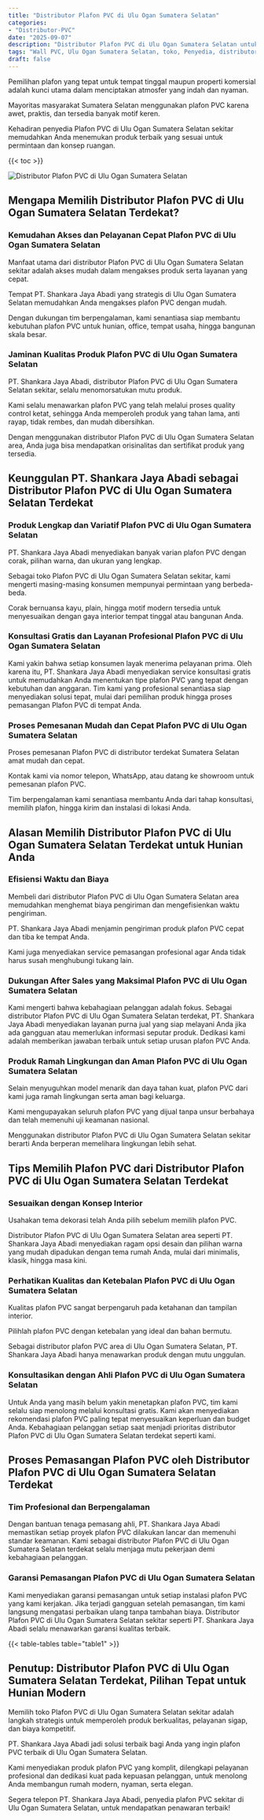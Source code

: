 ```yaml
---
title: "Distributor Plafon PVC di Ulu Ogan Sumatera Selatan"
categories: 
- "Distributor-PVC"
date: "2025-09-07"
description: "Distributor Plafon PVC di Ulu Ogan Sumatera Selatan untuk hunian, perkantoran, serta gerai. Panel berkualitas, beragam motif, pilihan warna menarik, beserta jasa instalasi oleh tim ahli serta kepastian resmi!|Jasa distribusi Plafon PVC di Ulu Ogan Sumatera Selatan untuk keperluan tempat tinggal, perkantoran, maupun toko, beserta produk unggulan dan penempatan oleh tenaga ahli profesional dan jaminan resmi.|Pilihan Plafon PVC di Ulu Ogan Sumatera Selatan yang terbukti untuk tempat tinggal, kantor, dan ritel, bersama material berkualitas dan pemasangan oleh tim berpengalaman serta kepastian resmi.|Penjualan Plafon PVC di Ulu Ogan Sumatera Selatan untuk hunian, perkantoran, dan ritel, dengan material terbaik dan penempatan ditangani oleh tim profesional, disertai beserta garansi resmi.}"
tags: "Wall PVC, Ulu Ogan Sumatera Selatan, toko, Penyedia, distributor"
draft: false
---
```


Pemilihan plafon yang tepat untuk tempat tinggal maupun properti komersial adalah kunci utama dalam menciptakan atmosfer yang indah dan nyaman.

Mayoritas masyarakat Sumatera Selatan menggunakan plafon PVC karena awet, praktis, dan tersedia banyak motif keren.

Kehadiran penyedia Plafon PVC di Ulu Ogan Sumatera Selatan sekitar memudahkan Anda menemukan produk terbaik yang sesuai untuk permintaan dan konsep ruangan.

{{< toc >}}

![Distributor Plafon PVC di Ulu Ogan Sumatera Selatan](/images/Distributor-PVC/Distributor-Plafon-PVC-di-Ulu-Ogan-Sumatera-Selatan.png)


## Mengapa Memilih Distributor Plafon PVC di Ulu Ogan Sumatera Selatan Terdekat?

### Kemudahan Akses dan Pelayanan Cepat Plafon PVC di Ulu Ogan Sumatera Selatan

Manfaat utama dari distributor Plafon PVC di Ulu Ogan Sumatera Selatan sekitar adalah akses mudah dalam mengakses produk serta layanan yang cepat.

Tempat PT. Shankara Jaya Abadi yang strategis di Ulu Ogan Sumatera Selatan memudahkan Anda mengakses plafon PVC dengan mudah.

Dengan dukungan tim berpengalaman, kami senantiasa siap membantu kebutuhan plafon PVC untuk hunian, office, tempat usaha, hingga bangunan skala besar.

### Jaminan Kualitas Produk Plafon PVC di Ulu Ogan Sumatera Selatan

PT. Shankara Jaya Abadi, distributor Plafon PVC di Ulu Ogan Sumatera Selatan sekitar, selalu menomorsatukan mutu produk.

Kami selalu menawarkan plafon PVC yang telah melalui proses quality control ketat, sehingga Anda memperoleh produk yang tahan lama, anti rayap, tidak rembes, dan mudah dibersihkan.

Dengan menggunakan distributor Plafon PVC di Ulu Ogan Sumatera Selatan area, Anda juga bisa mendapatkan orisinalitas dan sertifikat produk yang tersedia.

## Keunggulan PT. Shankara Jaya Abadi sebagai Distributor Plafon PVC di Ulu Ogan Sumatera Selatan Terdekat

### Produk Lengkap dan Variatif Plafon PVC di Ulu Ogan Sumatera Selatan

PT. Shankara Jaya Abadi menyediakan banyak varian plafon PVC dengan corak, pilihan warna, dan ukuran yang lengkap.

Sebagai toko Plafon PVC di Ulu Ogan Sumatera Selatan sekitar, kami mengerti masing-masing konsumen mempunyai permintaan yang berbeda-beda.

Corak bernuansa kayu, plain, hingga motif modern tersedia untuk menyesuaikan dengan gaya interior tempat tinggal atau bangunan Anda.

### Konsultasi Gratis dan Layanan Profesional Plafon PVC di Ulu Ogan Sumatera Selatan

Kami yakin bahwa setiap konsumen layak menerima pelayanan prima. Oleh karena itu, PT. Shankara Jaya Abadi menyediakan service konsultasi gratis untuk memudahkan Anda menentukan tipe plafon PVC yang tepat dengan kebutuhan dan anggaran. Tim kami yang profesional senantiasa siap menyediakan solusi tepat, mulai dari pemilihan produk hingga proses pemasangan Plafon PVC di tempat Anda.

### Proses Pemesanan Mudah dan Cepat Plafon PVC di Ulu Ogan Sumatera Selatan

Proses pemesanan Plafon PVC di distributor terdekat Sumatera Selatan amat mudah dan cepat.

Kontak kami via nomor telepon, WhatsApp, atau datang ke showroom untuk pemesanan plafon PVC.

Tim berpengalaman kami senantiasa membantu Anda dari tahap konsultasi, memilih plafon, hingga kirim dan instalasi di lokasi Anda.

## Alasan Memilih Distributor Plafon PVC di Ulu Ogan Sumatera Selatan Terdekat untuk Hunian Anda

### Efisiensi Waktu dan Biaya

Membeli dari distributor Plafon PVC di Ulu Ogan Sumatera Selatan area memudahkan menghemat biaya pengiriman dan mengefisienkan waktu pengiriman.

PT. Shankara Jaya Abadi menjamin pengiriman produk plafon PVC cepat dan tiba ke tempat Anda.

Kami juga menyediakan service pemasangan profesional agar Anda tidak harus susah menghubungi tukang lain.

### Dukungan After Sales yang Maksimal Plafon PVC di Ulu Ogan Sumatera Selatan

Kami mengerti bahwa kebahagiaan pelanggan adalah fokus. Sebagai distributor Plafon PVC di Ulu Ogan Sumatera Selatan terdekat, PT. Shankara Jaya Abadi menyediakan layanan purna jual yang siap melayani Anda jika ada gangguan atau memerlukan informasi seputar produk. Dedikasi kami adalah memberikan jawaban terbaik untuk setiap urusan plafon PVC Anda.

### Produk Ramah Lingkungan dan Aman Plafon PVC di Ulu Ogan Sumatera Selatan

Selain menyuguhkan model menarik dan daya tahan kuat, plafon PVC dari kami juga ramah lingkungan serta aman bagi keluarga.

Kami mengupayakan seluruh plafon PVC yang dijual tanpa unsur berbahaya dan telah memenuhi uji keamanan nasional.

Menggunakan distributor Plafon PVC di Ulu Ogan Sumatera Selatan sekitar berarti Anda berperan memelihara lingkungan lebih sehat.

## Tips Memilih Plafon PVC dari Distributor Plafon PVC di Ulu Ogan Sumatera Selatan Terdekat

### Sesuaikan dengan Konsep Interior

Usahakan tema dekorasi telah Anda pilih sebelum memilih plafon PVC.

Distributor Plafon PVC di Ulu Ogan Sumatera Selatan area seperti PT. Shankara Jaya Abadi menyediakan ragam opsi desain dan pilihan warna yang mudah dipadukan dengan tema rumah Anda, mulai dari minimalis, klasik, hingga masa kini.

### Perhatikan Kualitas dan Ketebalan Plafon PVC di Ulu Ogan Sumatera Selatan

Kualitas plafon PVC sangat berpengaruh pada ketahanan dan tampilan interior.

Pilihlah plafon PVC dengan ketebalan yang ideal dan bahan bermutu.

Sebagai distributor plafon PVC area di Ulu Ogan Sumatera Selatan, PT. Shankara Jaya Abadi hanya menawarkan produk dengan mutu unggulan.

### Konsultasikan dengan Ahli Plafon PVC di Ulu Ogan Sumatera Selatan

Untuk Anda yang masih belum yakin menetapkan plafon PVC, tim kami selalu siap menolong melalui konsultasi gratis. Kami akan menyediakan rekomendasi plafon PVC paling tepat menyesuaikan keperluan dan budget Anda. Kebahagiaan pelanggan setiap saat menjadi prioritas distributor Plafon PVC di Ulu Ogan Sumatera Selatan terdekat seperti kami.

## Proses Pemasangan Plafon PVC oleh Distributor Plafon PVC di Ulu Ogan Sumatera Selatan Terdekat

### Tim Profesional dan Berpengalaman

Dengan bantuan tenaga pemasang ahli, PT. Shankara Jaya Abadi memastikan setiap proyek plafon PVC dilakukan lancar dan memenuhi standar keamanan. Kami sebagai distributor Plafon PVC di Ulu Ogan Sumatera Selatan terdekat selalu menjaga mutu pekerjaan demi kebahagiaan pelanggan.

### Garansi Pemasangan Plafon PVC di Ulu Ogan Sumatera Selatan

Kami menyediakan garansi pemasangan untuk setiap instalasi plafon PVC yang kami kerjakan. Jika terjadi gangguan setelah pemasangan, tim kami langsung mengatasi perbaikan ulang tanpa tambahan biaya. Distributor Plafon PVC di Ulu Ogan Sumatera Selatan sekitar seperti PT. Shankara Jaya Abadi selalu menawarkan garansi kualitas terbaik.

{{< table-tables table="table1" >}}

## Penutup: Distributor Plafon PVC di Ulu Ogan Sumatera Selatan Terdekat, Pilihan Tepat untuk Hunian Modern

Memilih toko Plafon PVC di Ulu Ogan Sumatera Selatan sekitar adalah langkah strategis untuk memperoleh produk berkualitas, pelayanan sigap, dan biaya kompetitif.

PT. Shankara Jaya Abadi jadi solusi terbaik bagi Anda yang ingin plafon PVC terbaik di Ulu Ogan Sumatera Selatan.

Kami menyediakan produk plafon PVC yang komplit, dilengkapi pelayanan profesional dan dedikasi kuat pada kepuasan pelanggan, untuk menolong Anda membangun rumah modern, nyaman, serta elegan.

Segera telepon PT. Shankara Jaya Abadi, penyedia plafon PVC sekitar di Ulu Ogan Sumatera Selatan, untuk mendapatkan penawaran terbaik!